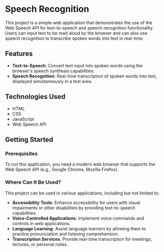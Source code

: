 # Speech Recognition

This project is a simple web application that demonstrates the use of the Web Speech API for text-to-speech and speech recognition functionality. Users can input text to be read aloud by the browser and can also use speech recognition to transcribe spoken words into text in real-time.

## Features

- **Text-to-Speech**: Convert text input into spoken words using the browser's speech synthesis capabilities.
- **Speech Recognition**: Real-time transcription of spoken words into text, displayed simultaneously in a text area.

## Technologies Used

- HTML
- CSS
- JavaScript
- Web Speech API

## Getting Started

### Prerequisites

To run this application, you need a modern web browser that supports the Web Speech API (e.g., Google Chrome, Mozilla Firefox).

### Where Can It Be Used?

This project can be used in various applications, including but not limited to:

- **Accessibility Tools**: Enhance accessibility for users with visual impairments or other disabilities by providing text-to-speech capabilities.
- **Voice-Controlled Applications**: Implement voice commands and controls in web applications.
- **Language Learning**: Assist language learners by allowing them to practice pronunciation and listening comprehension.
- **Transcription Services**: Provide real-time transcription for meetings, lectures, or personal notes.




